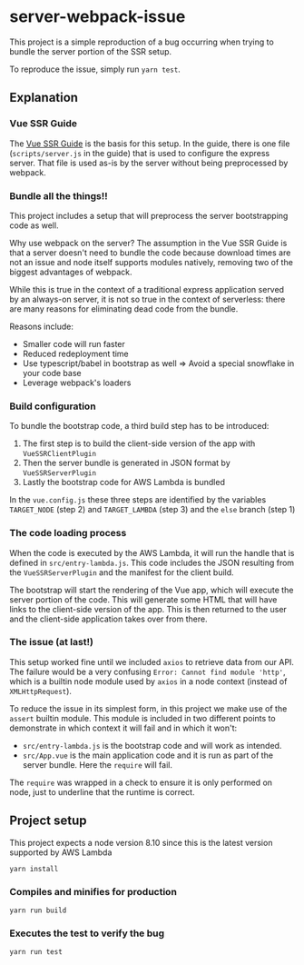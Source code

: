 # server-webpack-issue

This project is a simple reproduction of a bug occurring when trying to bundle
the server portion of the SSR setup.

To reproduce the issue, simply run `yarn test`.

## Explanation

### Vue SSR Guide

The [Vue SSR Guide](https://ssr.vuejs.org) is the basis for this setup. In the
guide, there is one file (`scripts/server.js` in the guide) that is used to
configure the express server. That file is used as-is by the server without
being preprocessed by webpack.

### Bundle all the things!!

This project includes a setup that will preprocess the server bootstrapping code
as well.

Why use webpack on the server? The assumption in the Vue SSR Guide is that a
server doesn't need to bundle the code because download times are not an issue
and node itself supports modules natively, removing two of the biggest
advantages of webpack.

While this is true in the context of a traditional express application served by
an always-on server, it is not so true in the context of serverless: there are
many reasons for eliminating dead code from the bundle.

Reasons include:

- Smaller code will run faster
- Reduced redeployment time
- Use typescript/babel in bootstrap as well
  => Avoid a special snowflake in your code base
- Leverage webpack's loaders

### Build configuration

To bundle the bootstrap code, a third build step has to be introduced:

1. The first step is to build the client-side version of the app with `VueSSRClientPlugin`
2. Then the server bundle is generated in JSON format by `VueSSRServerPlugin`
3. Lastly the bootstrap code for AWS Lambda is bundled

In the `vue.config.js` these three steps are identified by the variables
`TARGET_NODE` (step 2) and `TARGET_LAMBDA` (step 3) and the `else` branch (step 1)

### The code loading process

When the code is executed by the AWS Lambda, it will run the handle that is
defined in `src/entry-lambda.js`. This code includes the JSON resulting from the
`VueSSRServerPlugin` and the manifest for the client build.

The bootstrap will start the rendering of the Vue app, which will execute the
server portion of the code. This will generate some HTML that will have links to
the client-side version of the app. This is then returned to the user and the
client-side application takes over from there.

### The issue (at last!)

This setup worked fine until we included `axios` to retrieve data from our API.
The failure would be a very confusing `Error: Cannot find module 'http'`, which
is a builtin node module used by `axios` in a node context (instead
of `XMLHttpRequest`).

To reduce the issue in its simplest form, in this project we make use of the
`assert` builtin module. This module is included in two different points to
demonstrate in which context it will fail and in which it won't:

- `src/entry-lambda.js` is the bootstrap code and will work as intended.
- `src/App.vue` is the main application code and it is run as part of the server bundle. Here the `require` will fail.

The `require` was wrapped in a check to ensure it is only performed on node,
just to underline that the runtime is correct.

## Project setup

This project expects a node version 8.10 since this is the latest version
supported by AWS Lambda

```
yarn install
```

### Compiles and minifies for production

```
yarn run build
```

### Executes the test to verify the bug

```
yarn run test
```
